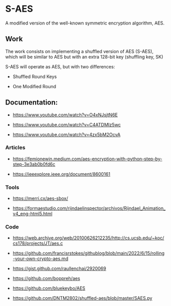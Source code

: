 # S-AES
A modified version of the well-known symmetric encryption algorithm, AES.

## Work

The work consists on implementing a shuffled version of AES (S-AES), which will be similar to AES
but with an extra 128-bit key (shuffling key, SK)

S-AES will operate as AES, but with two differences:

 * Shuffled Round Keys

 * One Modified Round

## Documentation:

 * https://www.youtube.com/watch?v=O4xNJsjtN6E

 * https://www.youtube.com/watch?v=C4ATDMIz5wc

 * https://www.youtube.com/watch?v=4zx5bM2OcvA

### Articles

 * https://femionewin.medium.com/aes-encryption-with-python-step-by-step-3e3ab0b0fd6c

 * https://ieeexplore.ieee.org/document/8600161

### Tools

 * https://merri.cx/aes-sbox/

 * https://formaestudio.com/rijndaelinspector/archivos/Rijndael_Animation_v4_eng-html5.html

### Code
 
 * https://web.archive.org/web/20100626212235/http://cs.ucsb.edu/~koc/cs178/projects/JT/aes.c

 * https://github.com/francisrstokes/githublog/blob/main/2022/6/15/rolling-your-own-crypto-aes.md

 * https://gist.github.com/raullenchai/2920069
 
 * https://github.com/boppreh/aes
 
 * https://github.com/bluekeybo/AES

 * https://github.com/DNTM2802/shuffled-aes/blob/master/SAES.py